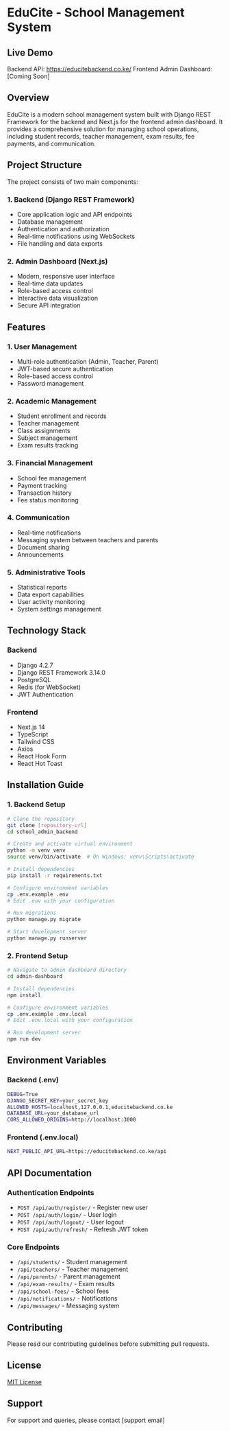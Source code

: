 # **EduCite - School Management System**

## **Live Demo**
Backend API: https://educitebackend.co.ke/
Frontend Admin Dashboard: [Coming Soon]

## **Overview**
EduCite is a modern school management system built with Django REST Framework for the backend and Next.js for the frontend admin dashboard. It provides a comprehensive solution for managing school operations, including student records, teacher management, exam results, fee payments, and communication.

## **Project Structure**

The project consists of two main components:

### **1. Backend (Django REST Framework)**
- Core application logic and API endpoints
- Database management
- Authentication and authorization
- Real-time notifications using WebSockets
- File handling and data exports

### **2. Admin Dashboard (Next.js)**
- Modern, responsive user interface
- Real-time data updates
- Role-based access control
- Interactive data visualization
- Secure API integration

## **Features**

### **1. User Management**
- Multi-role authentication (Admin, Teacher, Parent)
- JWT-based secure authentication
- Role-based access control
- Password management

### **2. Academic Management**
- Student enrollment and records
- Teacher management
- Class assignments
- Subject management
- Exam results tracking

### **3. Financial Management**
- School fee management
- Payment tracking
- Transaction history
- Fee status monitoring

### **4. Communication**
- Real-time notifications
- Messaging system between teachers and parents
- Document sharing
- Announcements

### **5. Administrative Tools**
- Statistical reports
- Data export capabilities
- User activity monitoring
- System settings management

## **Technology Stack**

### **Backend**
- Django 4.2.7
- Django REST Framework 3.14.0
- PostgreSQL
- Redis (for WebSocket)
- JWT Authentication

### **Frontend**
- Next.js 14
- TypeScript
- Tailwind CSS
- Axios
- React Hook Form
- React Hot Toast

## **Installation Guide**

### **1. Backend Setup**

```bash
# Clone the repository
git clone [repository-url]
cd school_admin_backend

# Create and activate virtual environment
python -m venv venv
source venv/bin/activate  # On Windows: venv\Scripts\activate

# Install dependencies
pip install -r requirements.txt

# Configure environment variables
cp .env.example .env
# Edit .env with your configuration

# Run migrations
python manage.py migrate

# Start development server
python manage.py runserver
```

### **2. Frontend Setup**

```bash
# Navigate to admin dashboard directory
cd admin-dashboard

# Install dependencies
npm install

# Configure environment variables
cp .env.example .env.local
# Edit .env.local with your configuration

# Run development server
npm run dev
```

## **Environment Variables**

### **Backend (.env)**
```bash
DEBUG=True
DJANGO_SECRET_KEY=your_secret_key
ALLOWED_HOSTS=localhost,127.0.0.1,educitebackend.co.ke
DATABASE_URL=your_database_url
CORS_ALLOWED_ORIGINS=http://localhost:3000
```

### **Frontend (.env.local)**
```bash
NEXT_PUBLIC_API_URL=https://educitebackend.co.ke/api
```

## **API Documentation**

### **Authentication Endpoints**
- `POST /api/auth/register/` - Register new user
- `POST /api/auth/login/` - User login
- `POST /api/auth/logout/` - User logout
- `POST /api/auth/refresh/` - Refresh JWT token

### **Core Endpoints**
- `/api/students/` - Student management
- `/api/teachers/` - Teacher management
- `/api/parents/` - Parent management
- `/api/exam-results/` - Exam results
- `/api/school-fees/` - School fees
- `/api/notifications/` - Notifications
- `/api/messages/` - Messaging system

## **Contributing**
Please read our contributing guidelines before submitting pull requests.

## **License**
[MIT License](LICENSE)

## **Support**
For support and queries, please contact [support email]
